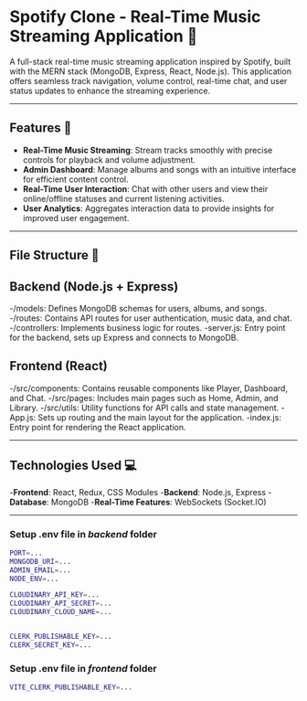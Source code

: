 # Spotify Clone - Real-Time Music Streaming Application 🎵

A full-stack real-time music streaming application inspired by Spotify, built with the MERN stack (MongoDB, Express, React, Node.js). This application offers seamless track navigation, volume control, real-time chat, and user status updates to enhance the streaming experience.

---

## Features 🚀

- **Real-Time Music Streaming**: Stream tracks smoothly with precise controls for playback and volume adjustment.
- **Admin Dashboard**: Manage albums and songs with an intuitive interface for efficient content control.
- **Real-Time User Interaction**: Chat with other users and view their online/offline statuses and current listening activities.
- **User Analytics**: Aggregates interaction data to provide insights for improved user engagement.

---

## File Structure 📂

## Backend (Node.js + Express)
-/models: Defines MongoDB schemas for users, albums, and songs.
-/routes: Contains API routes for user authentication, music data, and chat.
-/controllers: Implements business logic for routes.
-server.js: Entry point for the backend, sets up Express and connects to MongoDB.

## Frontend (React)
-/src/components: Contains reusable components like Player, Dashboard, and Chat.
-/src/pages: Includes main pages such as Home, Admin, and Library.
-/src/utils: Utility functions for API calls and state management.
-App.js: Sets up routing and the main layout for the application.
-index.js: Entry point for rendering the React application.

---

## Technologies Used 💻

-**Frontend**: React, Redux, CSS Modules
-**Backend**: Node.js, Express
-**Database**: MongoDB
-**Real-Time Features**: WebSockets (Socket.IO)

---

### Setup .env file in _backend_ folder

```bash
PORT=...
MONGODB_URI=...
ADMIN_EMAIL=...
NODE_ENV=...

CLOUDINARY_API_KEY=...
CLOUDINARY_API_SECRET=...
CLOUDINARY_CLOUD_NAME=...


CLERK_PUBLISHABLE_KEY=...
CLERK_SECRET_KEY=...
```

### Setup .env file in _frontend_ folder

```bash
VITE_CLERK_PUBLISHABLE_KEY=...
```
